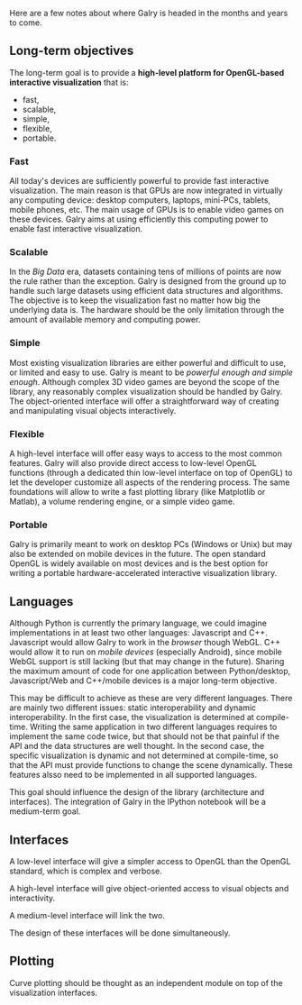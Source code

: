 Here are a few notes about where Galry is headed in the months and years to 
come.

Long-term objectives
--------------------

The long-term goal is to provide a **high-level platform for OpenGL-based 
interactive visualization** that is:

  * fast,
  * scalable,
  * simple,
  * flexible,
  * portable.

### Fast

All today's devices are sufficiently powerful to provide fast interactive 
visualization. The main reason is that GPUs are now integrated in virtually 
any computing device: desktop computers, laptops, mini-PCs, tablets, mobile 
phones, etc. The main usage of GPUs is to enable video games on these 
devices. Galry aims at using efficiently this computing power to enable fast 
interactive visualization.


### Scalable

In the *Big Data* era, datasets containing tens of millions of points are 
now the rule rather than the exception. Galry is designed from the ground up 
to handle such large datasets using efficient data structures and 
algorithms. The objective is to keep the visualization fast no matter how 
big the underlying data is. The hardware should be the only limitation 
through the amount of available memory and computing power.


### Simple

Most existing visualization libraries are either powerful and difficult to 
use, or limited and easy to use. Galry is meant to be *powerful enough and 
simple enough*. Although complex 3D video games are beyond the scope of the 
library, any reasonably complex visualization should be handled by Galry. 
The object-oriented interface will offer a straightforward way of creating 
and manipulating visual objects interactively.


### Flexible

A high-level interface will offer easy ways to access to the most common 
features.
Galry will also provide direct access to low-level OpenGL functions (through 
a dedicated thin low-level interface on top of OpenGL) to let the developer 
customize all aspects of the rendering process. The same foundations will 
allow to write a fast plotting library (like Matplotlib or Matlab), a volume 
rendering engine, or a simple video game.


### Portable

Galry is primarily meant to work on desktop PCs (Windows or Unix) but may 
also be extended on mobile devices in the future. The open standard OpenGL 
is widely available on most devices and is the best option for writing a 
portable hardware-accelerated interactive visualization library.


Languages
---------

Although Python is currently the primary language, we could imagine 
implementations in at least two other languages: Javascript and C++. 
Javascript would allow Galry to work in the *browser* though WebGL. C++ 
would allow it to run on *mobile devices* (especially Android), since mobile 
WebGL support is still lacking (but that may change in the future). Sharing 
the maximum amount of code for one application between Python/desktop, 
Javascript/Web and C++/mobile devices is a major long-term objective.

This may be difficult to achieve as these are very different languages. 
There are mainly two different issues: static interoperability and dynamic 
interoperability. In the first case, the visualization is determined at 
compile-time. Writing the same application in two different languages 
requires to implement the same code twice, but that should not be that 
painful if the API and the data structures are well thought. In the second 
case, the specific visualization is dynamic and not determined at 
compile-time, so that the API must provide functions to change the scene 
dynamically. These features alsso need to be implemented in all supported 
languages.

This goal should influence the design of the library (architecture and 
interfaces). The integration of Galry in the IPython notebook will be a 
medium-term goal.


Interfaces
----------

A low-level interface will give a simpler access to OpenGL than the OpenGL 
standard, which is complex and verbose.

A high-level interface will give object-oriented access to visual objects 
and interactivity.

A medium-level interface will link the two.

The design of these interfaces will be done simultaneously.


Plotting
--------

Curve plotting should be thought as an independent module on top of the 
visualization interfaces.


